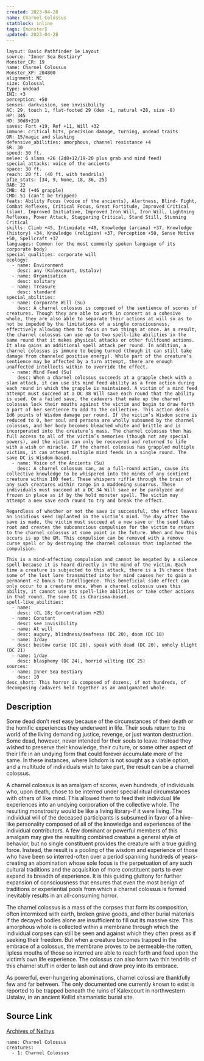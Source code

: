 ```yaml
---
created: 2023-04-28
name: Charnel Colossus
statblock: inline
tags: [monster]
updated: 2023-04-28
---
```

```statblock
layout: Basic Pathfinder 1e Layout
source: "Inner Sea Bestiary"
Monster_CR: 19
name: Charnel Colossus
Monster_XP: 204800
alignment: NE
size: Colossal
type: undead
INI: +3
perception: +50
senses: darkvision, see invisibility
AC: 29, touch 1, flat-footed 29 (dex -1, natural +28, size -8)
HP: 345
HD: 30d8+210
saves: Fort +19, Ref +11, Will +32
immune: critical hits, precision damage, turning, undead traits
DR: 15/magic and slashing
defensive_abilities: amorphous, channel resistance +4
SR: 30
speed: 30 ft.
melee: 6 slams +26 (2d8+12/19-20 plus grab and mind feed)
special_attacks: voice of the ancients
space: 30 ft.
reach: 20 ft. (40 ft. with tendrils)
pf1e_stats: [34, 9, None, 18, 36, 25]
BAB: 22
CMB: 42 (+46 grapple)
CMD: 51 (can’t be tripped)
feats: Ability Focus (voice of the ancients), Alertness, Blind- Fight, Combat Reflexes, Critical Focus, Great Fortitude, Improved Critical (slam), Improved Initiative, Improved Iron Will, Iron Will, Lightning Reflexes, Power Attack, Staggering Critical, Stand Still, Stunning Critical
skills: Climb +45, Intimidate +40, Knowledge (arcana) +37, Knowledge (history) +34, Knowledge (religion) +37, Perception +50, Sense Motive +50, Spellcraft +37
languages: Common (or the most commonly spoken language of its corporate body)
special_qualities: corporate will
ecology:
  - name: Environment
    desc: any (Kalexcourt, Ustalav)
  - name: Organisation
    desc: solitary
  - name: Treasure
    desc: standard
special_abilities:
  - name: Corporate Will (Su)
    desc: A charnel colossus is composed of the sentience of scores of creatures. Though they are able to work in concert as a cohesive whole, they are also able to separate their actions at will so as to not be impeded by the limitations of a single consciousness, effectively allowing them to focus on two things at once. As a result, the charnel colossus can use up to two spell-like abilities in the same round that it makes physical attacks or other fullfound actions. It also gains an additional spell attack per round. In addition, a charnel colossus is immune to being turned (though it can still take damage from channeled positive energy). While part of the creature’s sentience may be affected by a turn attempt, there are enough unaffected intellects within to override the effect.
  - name: Mind Feed (Su)
    desc: When a charnel colossus succeeds at a grapple check with a slam attack, it can use its mind feed ability as a free action during each round in which the grapple is maintained. A victim of a mind feed attempt must succeed at a DC 38 Will save each round that the ability is used. On a failed save, the cadavers that make up the charnel colossus lock their mouths against the victim and begin to draw forth a part of her sentience to add to the collective. This action deals 1d6 points of Wisdom damage per round. If the victim’s Wisdom score is reduced to 0, her soul and persona are wholly subsumed by the charnel colossus, and her body becomes bleached white and brittle and is incorporated into the creature’s mass. The charnel colossus then has full access to all of the victim’s memories (though not any special powers), and the victim can only be recovered and returned to life with a wish or miracle. If the charnel colossus has grappled multiple victims, it can attempt multiple mind feeds in a single round. The save DC is Wisdom-based.
  - name: Voice of the Ancients (Su)
    desc: A charnel colossus can, as a full-round action, cause its collective knowledge to be whispered into the minds of any sentient creature within 100 feet. These whispers riffle through the brain of any such creatures within range in a maddening susurrus. These individuals must succeed at a DC 34 Will save or be paralyzed and frozen in place as if by the hold monster spell. The victim may attempt a new save each round to try and break the effect.

Regardless of whether or not the save is successful, the effect leaves an insidious seed implanted in the victim’s mind. The day after the save is made, the victim must succeed at a new save or the seed takes root and creates the subconscious compulsion for the victim to return to the charnel colossus at some point in the future. When and how this occurs is up the GM. This compulsion can be removed with a remove curse spell or by destroying the charnel colossus that implanted the compulsion.

This is a mind-affecting compulsion and cannot be negated by a silence spell because it is heard directly in the mind of the victim. Each time a creature is subjected to this attack, there is a 1% chance that some of the lost lore transmitted into her mind causes her to gain a permanent +2 bonus to Intelligence. This beneficial side effect can only occur to a creature once. When a charnel colossus uses this ability, it cannot use its spell-like abilities or take other actions in that round. The save DC is Charisma-based.
spell-like_abilities:
  - name:
    desc: (CL 18; Concentration +25)
  - name: Constant
    desc: see invisibility
  - name: At will
    desc: augury, blindness/deafness (DC 20), doom (DC 18)
  - name: 3/day
    desc: bestow curse (DC 20), speak with dead (DC 20), unholy blight (DC 21)
  - name: 1/day
    desc: blasphemy (DC 24), horrid wilting (DC 25)
sources:
  - name: Inner Sea Bestiary
    desc: 10
desc_short: This horror is composed of dozens, if not hundreds, of decomposing cadavers held together as an amalgamated whole.
```
## Description
Some dead don’t rest easy because of the circumstances of their death or the horrific experiences they underwent in life. Their souls return to the world of the living demanding justice, revenge, or just wanton destruction. Some dead, however, never intended for their souls to leave. Instead they wished to preserve their knowledge, their culture, or some other aspect of their life in an undying form that could forever accumulate more of the same. In these instances, where lichdom is not sought as a viable option, and a multitude of individuals wish to take part, the result can be a charnel colossus.

A charnel colossus is an amalgam of scores, even hundreds, of individuals who, upon death, chose to be interred under special ritual circumstances with others of like mind. This allowed them to feed their individual life experiences into an undying corporation of the collective whole. The resulting monstrosity would be like a living library-if it were living. The individual will of the deceased participants is subsumed in favor of a hive-like personality composed of all of the knowledge and experiences of the individual contributors. A few dominant or powerful members of this amalgam may give the resulting combined creature a general style of behavior, but no single constituent provides the creature with a true guiding force. Instead, the result is a pooling of the wisdom and experience of those who have been so interred-often over a period spanning hundreds of years-creating an abomination whose sole focus is the perpetuation of any such cultural traditions and the acquisition of more constituent parts to ever expand its breadth of experience. It is this guiding gluttony for further expansion of consciousness that ensures that even the most benign of traditions or experiential pools from which a charnel colossus is formed inevitably results in an all-consuming horror.

The charnel colossus is a mass of the corpses that form its composition, often intermixed with earth, broken grave goods, and other burial materials if the decayed bodies alone are insufficient to fill out its massive size. This amorphous whole is collected within a membrane through which the individual corpses can still be seen and against which they often press as if seeking their freedom. But when a creature becomes trapped in the embrace of a colossus, the membrane proves to be permeable-the rotten, lipless mouths of those so interred are able to reach forth and feed upon the victim’s own life experience. The colossus can also form two thin tendrils of this charnel stuff in order to lash out and draw prey into its embrace.

As powerful, ever-hungering abominations, charnel colossi are thankfully few and far between. The only documented one currently known to exist is reported to be trapped beneath the ruins of Kalexcourt in northwestern Ustalav, in an ancient Kellid shamanistic burial site.
## Source Link
[Archives of Nethys](https://aonprd.com/MonsterDisplay.aspx?ItemName=Charnel%20Colossus)
```encounter-table
name: Charnel Colossus
creatures:
  - 1: Charnel Colossus
```
